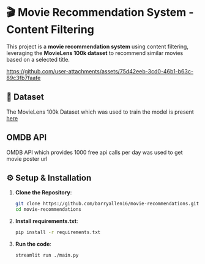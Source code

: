 # 🎬 Movie Recommendation System - Content Filtering

This project is a **movie recommendation system** using content filtering, leveraging the **MovieLens 100k dataset** to recommend similar movies based on a selected title.

https://github.com/user-attachments/assets/75d42eeb-3cd0-46b1-b63c-89c3fb7faafe

## 📁 Dataset
The MovieLens 100k Dataset which was used to train the model is present [here](https://grouplens.org/datasets/movielens/100k/)

## OMDB API
OMDB API which provides 1000 free api calls per day was used to get movie poster url

## ⚙️ Setup & Installation

1. **Clone the Repository**:
   ```bash
   git clone https://github.com/barryallen16/movie-recommendations.git
   cd movie-recommendations
2. **Install requirements.txt**:
   ```bash
   pip install -r requirements.txt
3. **Run the code**:
    ```bash
   streamlit run ./main.py   
